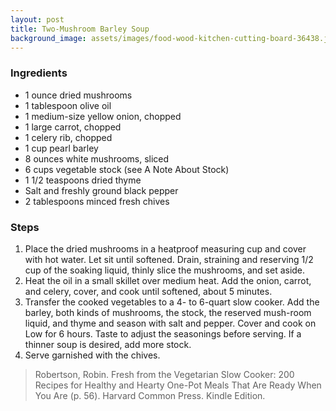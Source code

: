 ```yaml
---
layout: post
title: Two-Mushroom Barley Soup
background_image: assets/images/food-wood-kitchen-cutting-board-36438.jpg
---
```



### Ingredients
- 1 ounce dried mushrooms
- 1 tablespoon olive oil
- 1 medium-size yellow onion, chopped
- 1 large carrot, chopped
- 1 celery rib, chopped
- 1 cup pearl barley
- 8 ounces white mushrooms, sliced
- 6 cups vegetable stock (see A Note About Stock)
- 1 1/2 teaspoons dried thyme
- Salt and freshly ground black pepper
- 2 tablespoons minced fresh chives

### Steps

1. Place the dried mushrooms in a heatproof measuring cup and cover with hot water. Let sit until softened. Drain, straining and reserving 1/2 cup of the soaking liquid, thinly slice the mushrooms, and set aside. 
2. Heat the oil in a small skillet over medium heat. Add the onion, carrot, and celery, cover, and cook until softened, about 5 minutes. 
3. Transfer the cooked vegetables to a 4- to 6-quart slow cooker. Add the barley, both kinds of mushrooms, the stock, the reserved mush-room liquid, and thyme and season with salt and pepper. Cover and cook on Low for 6 hours. Taste to adjust the seasonings before serving. If a thinner soup is desired, add more stock. 
4. Serve garnished with the chives.

> Robertson, Robin. Fresh from the Vegetarian Slow Cooker: 200 Recipes for Healthy and Hearty One-Pot Meals That Are Ready When You Are (p. 56). Harvard Common Press. Kindle Edition.
